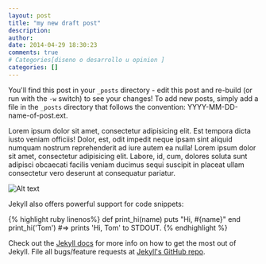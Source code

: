 ```yaml
---
layout: post
title: "my new draft post"
description: 
author: 
date: 2014-04-29 18:30:23
comments: true
# Categories[diseno o desarrollo u opinion ]
categories: []
---
```

You'll find this post in your `_posts` directory - edit this post and re-build (or run with the `-w` switch) to see your changes!
To add new posts, simply add a file in the `_posts` directory that follows the convention: YYYY-MM-DD-name-of-post.ext.

Lorem ipsum dolor sit amet, consectetur adipisicing elit. Est tempora dicta iusto veniam officiis! Dolor, est, odit impedit neque 
ipsam sint aliquid numquam nostrum reprehenderit ad iure autem ea nulla! Lorem ipsum dolor sit amet, consectetur adipisicing elit. 
Labore, id, cum, dolores soluta sunt adipisci obcaecati facilis veniam ducimus sequi suscipit in placeat ullam consectetur vero 
deserunt at consequatur pariatur.

![Alt text](http://placehold.it/1150x350)

Jekyll also offers powerful support for code snippets:


{% highlight ruby linenos%}
def print_hi(name)
  puts "Hi, #{name}"
end
print_hi('Tom')
#=> prints 'Hi, Tom' to STDOUT.
{% endhighlight %}

Check out the [Jekyll docs][jekyll] for more info on how to get the most out of Jekyll. File all bugs/feature requests at [Jekyll's GitHub repo][jekyll-gh].

[jekyll-gh]: https://github.com/mojombo/jekyll
[jekyll]:    http://jekyllrb.com
